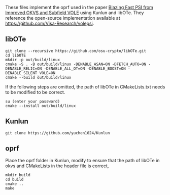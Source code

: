 These files implement the oprf used in the paper <u>Blazing Fast PSI from Improved OKVS and Subfield VOLE</u> using Kunlun and libOTe. They reference the open-source implementation available at https://github.com/Visa-Research/volepsi. 

## libOTe

```
git clone --recursive https://github.com/osu-crypto/libOTe.git
cd libOTE
mkdir -p out/build/linux
cmake -S . -B out/build/linux -DENABLE_ASAN=ON -DFETCH_AUTO=ON -DENABLE_RELIC=ON -DENABLE_ALL_OT=ON -DENABLE_BOOST=ON -DENABLE_SILENT_VOLE=ON
cmake --build out/build/linux
```

If the following steps are omitted, the path of libOTe in CMakeLists.txt needs to be modified to be correct.

```
su (enter your password)
cmake --install out/build/linux 
```

## Kunlun

```
git clone https://github.com/yuchen1024/Kunlun
```

## oprf

Place the oprf folder in Kunlun, modify to ensure that the path of libOTe in okvs and CMakeLists in the header file is correct,

```
mkdir build
cd build
cmake ..
make
```

